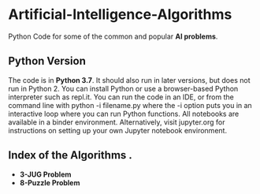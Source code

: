 # Artificial-Intelligence-Algorithms

  Python Code for some of the common and popular **AI problems**.

## Python Version

The code is in **Python 3.7**. It should also run in later versions, but does not run in Python 2. You can install Python or use a browser-based Python interpreter such as repl.it. You can run the code in an IDE, or from the command line with python -i filename.py where the -i option puts you in an interactive loop where you can run Python functions. All notebooks are available in a binder environment. Alternatively, visit jupyter.org for instructions on setting up your own Jupyter notebook environment.

## Index of the Algorithms .

* **3-JUG Problem**
* **8-Puzzle Problem**
 
 
